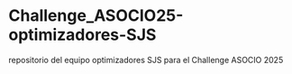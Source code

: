 # Challenge_ASOCIO25-optimizadores-SJS
repositorio del equipo optimizadores SJS para el Challenge ASOCIO 2025
